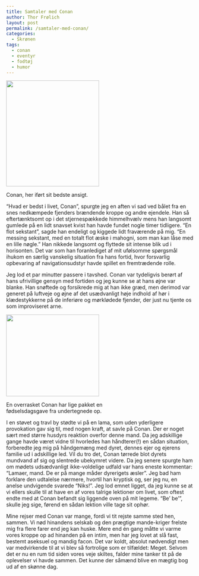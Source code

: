 ```yaml
---
title: Samtaler med Conan
author: Thor Frølich
layout: post
permalink: /samtaler-med-conan/
categories:
  - Skrønen
tags:
  - conan
  - eventyr
  - fodtøj
  - humor
---
```

<div id="attachment_547" class="wp-caption alignright" style="width: 260px">
  <img class="size-full wp-image-547 " title="conan_calm" src="http://www.abekat.net/wp-content/images/conan_calm.jpg" alt="" width="250" height="285" /><p class="wp-caption-text">
    Conan, her iført sit bedste ansigt.
  </p>
</div>

“Hvad er bedst i livet, Conan”, spurgte jeg en aften vi sad ved bålet fra en snes nedkæmpede fjenders brændende kroppe og andre ejendele. Han så eftertænktsomt op i det stjernespækkede himmelhvælv mens han langsomt gumlede på en lidt snavset kvist han havde fundet nogle timer tidligere. “En flot sekstant”, sagde han endeligt og kiggede lidt fraværende på mig. “En messing sekstant, med en totalt flot æske i mahogni, som man kan låse med en lille nøgle.” <!--more-->Han nikkede langsomt og flyttede sit intense blik ud i horisonten. Det var som han foranlediget af mit ufølsomme spørgsmål ihukom en særlig vanskelig situation fra hans fortid, hvor forsvarlig opbevaring af navigationsudstyr havde spillet en fremtrædende rolle.

Jeg lod et par minutter passere i tavshed. Conan var tydeligvis berørt af hans ufrivillige gensyn med fortiden og jeg kunne se at hans øjne var blanke. Han snøftede og forsikrede mig at han ikke græd, men derimod var generet på luftveje og øjne af det usædvanligt høje indhold af hør i klædestykkerne på de inferiøre og mørklødede fjender, der just nu tjente os som improviseret arne.

<div id="attachment_548" class="wp-caption alignleft" style="width: 260px">
  <img class="size-full wp-image-548" title="conan_surprised" src="http://www.abekat.net/wp-content/images/conan_surprised.jpg" alt="" width="250" height="220" /><p class="wp-caption-text">
    En overrasket Conan har lige pakket en fødselsdagsgave fra undertegnede op.
  </p>
</div>

I en støvet og travl by stødte vi på en lama, som uden yderligere provokation gav sig til, med nogen kraft, at savle på Conan. Der er noget sært med større husdyrs reaktion overfor denne mand. Da jeg adskillige gange havde været vidne til hvorledes han håndterer(!) en sådan situation, forberedte jeg mig på håndgemæng med dyret, dennes ejer og ejerens familie ud i adskillige led. Vil du tro det, Conan tørrede blot dyrets mundvand af sig og slentrede ubekymret videre. Da jeg senere spurgte ham om mødets udsædvanligt ikke-voldelige udfald var hans eneste kommentar: “Lamaer, mand. De er på mange måder dyrerigets æsler”. Jeg bad ham forklare den udtalelse nærmere, hvortil han kryptisk og, ser jeg nu, en anelse undvigende svarede “Niks!”. Jeg lod emnet ligget, da jeg kunne se at vi ellers skulle til at have en af vores talrige lektioner om livet, som oftest endte med at Conan befandt sig liggende oven på mit legeme. “Be’ be’”, skulle jeg sige, førend en sådan lektion ville tage sit ophør.

Mine rejser med Conan var mange, fordi vi tit rejste samme sted hen, sammen. Vi nød hinandens selskab og den prægtige mande-kriger frelste mig fra flere farer end jeg kan huske. Mere end én gang måtte vi varme vores kroppe op ad hinanden på en intim, men har jeg lovet at slå fast, bestemt aseksuel og mandig facon. Det var koldt, absolut nødvendigt men var medvirkende til at vi blev så fortrolige som er tilfældet: Meget. Selvom det er nu en rum tid siden vores veje skiltes, falder mine tanker tit på de oplevelser vi havde sammen. Det kunne der såmænd blive en mægtig bog ud af en skønne dag.